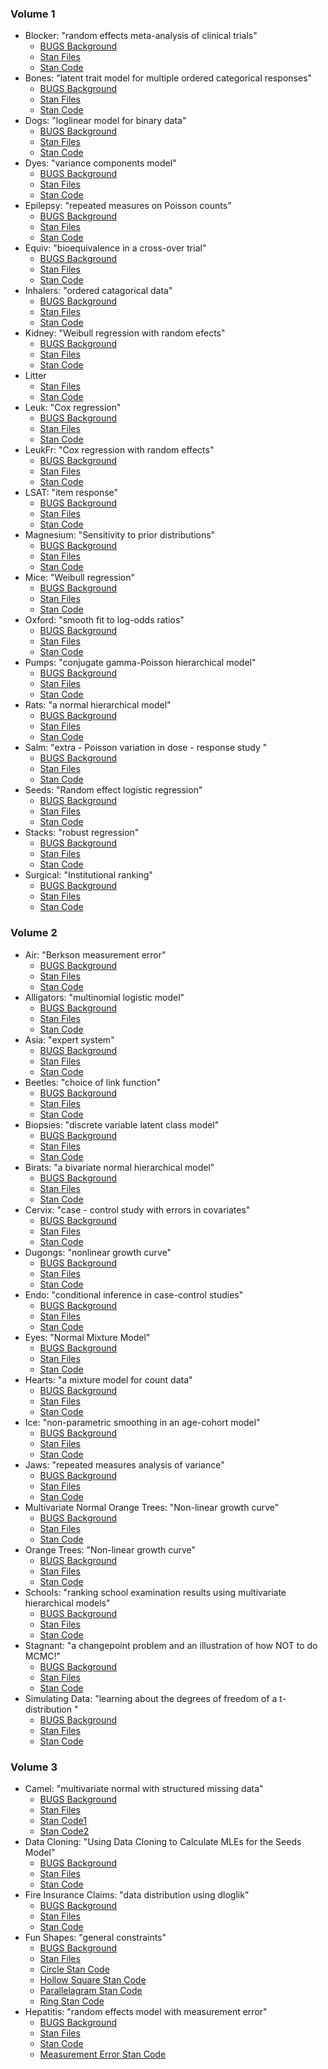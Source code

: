 ### Volume 1
* Blocker: "random effects meta-analysis of clinical trials"
  * [BUGS Background](http://www.openbugs.net/Examples/Blockers.html) 
  * [Stan Files](https://github.com/stan-dev/example-models/tree/master/bugs_examples/vol1/blocker)
  * [Stan Code](https://github.com/stan-dev/example-models/blob/master/bugs_examples/vol1/blocker/blocker.stan)
* Bones: "latent trait model for multiple ordered categorical responses"
  * [BUGS Background](http://www.openbugs.net/Examples/Bones.html) 
  * [Stan Files](https://github.com/stan-dev/example-models/tree/master/bugs_examples/vol1/bones)
  * [Stan Code](https://github.com/stan-dev/example-models/blob/master/bugs_examples/vol1/bones/bones.stan)
* Dogs: "loglinear model for binary data" 
  * [BUGS Background](http://www.openbugs.net/Examples/Dogs.html) 
  * [Stan Files](https://github.com/stan-dev/example-models/tree/master/bugs_examples/vol1/dogs)
  * [Stan Code](https://github.com/stan-dev/example-models/blob/master/bugs_examples/vol1/dogs/dogs.stan)
* Dyes: "variance components model"
  * [BUGS Background](http://www.openbugs.net/Examples/Dyes.html) 
  * [Stan Files](https://github.com/stan-dev/example-models/tree/master/bugs_examples/vol1/dyes)
  * [Stan Code](https://github.com/stan-dev/example-models/blob/master/bugs_examples/vol1/dyes/dyes.stan)
* Epilepsy: "repeated measures on Poisson counts"
  * [BUGS Background](http://www.openbugs.net/Examples/Epil.html) 
  * [Stan Files](https://github.com/stan-dev/example-models/tree/master/bugs_examples/vol1/epil)
  * [Stan Code](https://github.com/stan-dev/example-models/blob/master/bugs_examples/vol1/epil/epil.stan)
* Equiv: "bioequivalence in a cross-over trial"
  * [BUGS Background](http://www.openbugs.net/Examples/Equiv.html) 
  * [Stan Files](https://github.com/stan-dev/example-models/tree/master/bugs_examples/vol1/equiv)
  * [Stan Code](https://github.com/stan-dev/example-models/blob/master/bugs_examples/vol1/equiv/equiv.stan)
* Inhalers: "ordered catagorical data"
  * [BUGS Background](http://www.openbugs.net/Examples/Inhalers.html) 
  * [Stan Files](https://github.com/stan-dev/example-models/tree/master/bugs_examples/vol1/inhalers)
  * [Stan Code](https://github.com/stan-dev/example-models/blob/master/bugs_examples/vol1/inhalers/inhalers.stan)
* Kidney: "Weibull regression with random efects"
  * [BUGS Background](http://www.openbugs.net/Examples/Kidney.html) 
  * [Stan Files](https://github.com/stan-dev/example-models/tree/master/bugs_examples/vol1/kidney)
  * [Stan Code](https://github.com/stan-dev/example-models/blob/master/bugs_examples/vol1/kidney/kidney.stan)
* Litter
  * [Stan Files](https://github.com/stan-dev/example-models/tree/master/bugs_examples/vol1/litter)
  * [Stan Code](https://github.com/stan-dev/example-models/blob/master/bugs_examples/vol1/litter/litter.stan)
* Leuk: "Cox regression"
  * [BUGS Background](http://www.openbugs.net/Examples/Leuk.html) 
  * [Stan Files](https://github.com/stan-dev/example-models/tree/master/bugs_examples/vol1/leuk)
  * [Stan Code](https://github.com/stan-dev/example-models/blob/master/bugs_examples/vol1/leuk/leuk.stan)
* LeukFr: "Cox regression with random effects"
  * [BUGS Background](http://www.openbugs.net/Examples/Leukfr.html) 
  * [Stan Files](https://github.com/stan-dev/example-models/tree/master/bugs_examples/vol1/leukfr)
  * [Stan Code](https://github.com/stan-dev/example-models/blob/master/bugs_examples/vol1/leukfr/leukfr.stan)
* LSAT: "item response"
  * [BUGS Background](http://www.openbugs.net/Examples/Lsat.html) 
  * [Stan Files](https://github.com/stan-dev/example-models/tree/master/bugs_examples/vol1/lsat)
  * [Stan Code](https://github.com/stan-dev/example-models/blob/master/bugs_examples/vol1/lsat/lsat.stan)
* Magnesium: "Sensitivity to prior distributions"
  * [BUGS Background](http://www.openbugs.net/Examples/Magnesium.html) 
  * [Stan Files](https://github.com/stan-dev/example-models/tree/master/bugs_examples/vol1/magnesium)
  * [Stan Code](https://github.com/stan-dev/example-models/blob/master/bugs_examples/vol1/magnesium/magnesium.stan)
* Mice: "Weibull regression"
  * [BUGS Background](http://www.openbugs.net/Examples/Mice.html) 
  * [Stan Files](https://github.com/stan-dev/example-models/tree/master/bugs_examples/vol1/mice)
  * [Stan Code](https://github.com/stan-dev/example-models/blob/master/bugs_examples/vol1/mice/mice.stan)
* Oxford: "smooth fit to log-odds ratios"
  * [BUGS Background](http://www.openbugs.net/Examples/Oxford.html) 
  * [Stan Files](https://github.com/stan-dev/example-models/tree/master/bugs_examples/vol1/oxford)
  * [Stan Code](https://github.com/stan-dev/example-models/blob/master/bugs_examples/vol1/oxford/oxford.stan)
* Pumps: "conjugate gamma-Poisson hierarchical model"
  * [BUGS Background](http://www.openbugs.net/Examples/Pumps.html) 
  * [Stan Files](https://github.com/stan-dev/example-models/tree/master/bugs_examples/vol1/pump)
  * [Stan Code](https://github.com/stan-dev/example-models/blob/master/bugs_examples/vol1/pump/pump.stan)
* Rats: "a normal hierarchical model"
  * [BUGS Background](http://www.openbugs.net/Examples/Rats.html) 
  * [Stan Files](https://github.com/stan-dev/example-models/tree/master/bugs_examples/vol1/rats)
  * [Stan Code](https://github.com/stan-dev/example-models/blob/master/bugs_examples/vol1/rats/rats.stan)
* Salm: "extra - Poisson variation in dose - response study "
  * [BUGS Background](http://www.openbugs.net/Examples/Salm.html) 
  * [Stan Files](https://github.com/stan-dev/example-models/tree/master/bugs_examples/vol1/salm)
  * [Stan Code](https://github.com/stan-dev/example-models/blob/master/bugs_examples/vol1/salm/salm.stan)
* Seeds: "Random effect logistic regression"
  * [BUGS Background](http://www.openbugs.net/Examples/Seeds.html) 
  * [Stan Files](https://github.com/stan-dev/example-models/tree/master/bugs_examples/vol1/seeds)
  * [Stan Code](https://github.com/stan-dev/example-models/blob/master/bugs_examples/vol1/seeds/seeds.stan)
* Stacks: "robust regression"
  * [BUGS Background](http://www.openbugs.net/Examples/Stacks.html) 
  * [Stan Files](https://github.com/stan-dev/example-models/tree/master/bugs_examples/vol1/stacks)
  * [Stan Code](https://github.com/stan-dev/example-models/blob/master/bugs_examples/vol1/stacks/stacks.stan)
* Surgical: "Institutional ranking"
  * [BUGS Background](http://www.openbugs.net/Examples/Surgical.html) 
  * [Stan Files](https://github.com/stan-dev/example-models/tree/master/bugs_examples/vol1/surgical)
  * [Stan Code](https://github.com/stan-dev/example-models/blob/master/bugs_examples/vol1/surgical/surgical.stan)

### Volume 2
* Air: "Berkson measurement error"
  * [BUGS Background](http://www.openbugs.net/Examples/Air.html) 
  * [Stan Files](https://github.com/stan-dev/example-models/tree/master/bugs_examples/vol2/air)
  * [Stan Code](https://github.com/stan-dev/example-models/blob/master/bugs_examples/vol2/air/air.stan)
* Alligators: "multinomial logistic model"
  * [BUGS Background](http://www.openbugs.net/Examples/Aligators.html) 
  * [Stan Files](https://github.com/stan-dev/example-models/tree/master/bugs_examples/vol2/alli)
  * [Stan Code](https://github.com/stan-dev/example-models/blob/master/bugs_examples/vol2/alli/alli.stan)
* Asia: "expert system"
  * [BUGS Background](http://www.openbugs.net/Examples/Asia.html) 
  * [Stan Files](https://github.com/stan-dev/example-models/tree/master/bugs_examples/vol2/asia)
  * [Stan Code](https://github.com/stan-dev/example-models/blob/master/bugs_examples/vol2/asia/asia.stan)
* Beetles: "choice of link function"
  * [BUGS Background](http://www.openbugs.net/Examples/Beetles.html) 
  * [Stan Files](https://github.com/stan-dev/example-models/tree/master/bugs_examples/vol2/beetles)
  * [Stan Code](https://github.com/stan-dev/example-models/blob/master/bugs_examples/vol2/beetles/beetles.stan)
* Biopsies: "discrete variable latent class model"
  * [BUGS Background](http://www.openbugs.net/Examples/Biopsies.html) 
  * [Stan Files](https://github.com/stan-dev/example-models/tree/master/bugs_examples/vol2/biopsies)
  * [Stan Code](https://github.com/stan-dev/example-models/blob/master/bugs_examples/vol2/biopsies/biopsies.stan)
* Birats: "a bivariate normal hierarchical model"
  * [BUGS Background](http://www.openbugs.net/Examples/BiRats.html) 
  * [Stan Files](https://github.com/stan-dev/example-models/tree/master/bugs_examples/vol2/birats)
  * [Stan Code](https://github.com/stan-dev/example-models/blob/master/bugs_examples/vol2/birats/birats.stan)
* Cervix: "case - control study with errors in covariates"
  * [BUGS Background](http://www.openbugs.net/Examples/Cervix.html) 
  * [Stan Files](https://github.com/stan-dev/example-models/tree/master/bugs_examples/vol2/cervix)
  * [Stan Code](https://github.com/stan-dev/example-models/blob/master/bugs_examples/vol2/cervix/cervix.stan)
* Dugongs: "nonlinear growth curve"
  * [BUGS Background](http://www.openbugs.net/Examples/Dugongs.html) 
  * [Stan Files](https://github.com/stan-dev/example-models/tree/master/bugs_examples/vol2/dugongs)
  * [Stan Code](https://github.com/stan-dev/example-models/blob/master/bugs_examples/vol2/dugongs/dugongs.stan)
* Endo: "conditional inference in case-control studies"
  * [BUGS Background](http://www.openbugs.net/Examples/Endo.html) 
  * [Stan Files](https://github.com/stan-dev/example-models/tree/master/bugs_examples/vol2/endo)
  * [Stan Code](https://github.com/stan-dev/example-models/blob/master/bugs_examples/vol2/endo/endo.stan)
* Eyes: "Normal Mixture Model"
  * [BUGS Background](http://www.openbugs.net/Examples/Eyes.html) 
  * [Stan Files](https://github.com/stan-dev/example-models/tree/master/bugs_examples/vol2/eyes)
  * [Stan Code](https://github.com/stan-dev/example-models/blob/master/bugs_examples/vol2/eyes/eyes.stan)
* Hearts: "a mixture model for count data"
  * [BUGS Background](http://www.openbugs.net/Examples/Hearts.html) 
  * [Stan Files](https://github.com/stan-dev/example-models/tree/master/bugs_examples/vol2/hearts)
  * [Stan Code](https://github.com/stan-dev/example-models/blob/master/bugs_examples/vol2/hearts/hearts.stan)
* Ice: "non-parametric smoothing in an age-cohort model"
  * [BUGS Background](http://www.openbugs.net/Examples/Ice.html) 
  * [Stan Files](https://github.com/stan-dev/example-models/tree/master/bugs_examples/vol2/ice)
  * [Stan Code](https://github.com/stan-dev/example-models/blob/master/bugs_examples/vol2/ice/ice.stan)
* Jaws: "repeated measures analysis of variance"
  * [BUGS Background](http://www.openbugs.net/Examples/Jaws.html) 
  * [Stan Files](https://github.com/stan-dev/example-models/tree/master/bugs_examples/vol2/jaws)
  * [Stan Code](https://github.com/stan-dev/example-models/blob/master/bugs_examples/vol2/jaws/jaws.stan)
* Multivariate Normal Orange Trees: "Non-linear growth curve"
  * [BUGS Background](http://www.openbugs.net/Examples/OtreesMVN.html) 
  * [Stan Files](https://github.com/stan-dev/example-models/tree/master/bugs_examples/vol2/mvn_orange)
  * [Stan Code](https://github.com/stan-dev/example-models/blob/master/bugs_examples/vol2/mvn_orange/mvn_orange.stan)
* Orange Trees: "Non-linear growth curve"
  * [BUGS Background](http://www.openbugs.net/Examples/Otrees.html) 
  * [Stan Files](https://github.com/stan-dev/example-models/tree/master/bugs_examples/vol2/orange)
  * [Stan Code](https://github.com/stan-dev/example-models/blob/master/bugs_examples/vol2/orange/orange.stan)
* Schools: "ranking school examination results using multivariate hierarchical models"
  * [BUGS Background](http://www.openbugs.net/Examples/Schools.html) 
  * [Stan Files](https://github.com/stan-dev/example-models/tree/master/bugs_examples/vol2/schools)
  * [Stan Code](https://github.com/stan-dev/example-models/blob/master/bugs_examples/vol2/schools/schools.stan)
* Stagnant: "a changepoint problem and an illustration of how NOT to do MCMC!"
  * [BUGS Background](http://www.openbugs.net/Examples/Stagnant.html) 
  * [Stan Files](https://github.com/stan-dev/example-models/tree/master/bugs_examples/vol2/stagnant)
  * [Stan Code](https://github.com/stan-dev/example-models/blob/master/bugs_examples/vol2/stagnant/stagnant.stan)
* Simulating Data: "learning about the degrees of freedom of a t-distribution "
  * [BUGS Background](http://www.openbugs.net/Examples/t-df.html) 
  * [Stan Files](https://github.com/stan-dev/example-models/tree/master/bugs_examples/vol2/t_df)
  * [Stan Code](https://github.com/stan-dev/example-models/blob/master/bugs_examples/vol2/t_df/t_df.stan)

### Volume 3
* Camel: "multivariate normal with structured missing data"
  * [BUGS Background](http://www.openbugs.net/Examples/Camel.html) 
  * [Stan Files](https://github.com/stan-dev/example-models/tree/master/bugs_examples/vol3/camel)
  * [Stan Code1](https://github.com/stan-dev/example-models/blob/master/bugs_examples/vol3/camel/camel.stan)
  * [Stan Code2](https://github.com/stan-dev/example-models/blob/master/bugs_examples/vol3/camel/camel2.stan)
* Data Cloning: "Using Data Cloning to Calculate MLEs for the Seeds Model"
  * [BUGS Background](http://www.openbugs.net/Examples/DataCloning.html) 
  * [Stan Files](https://github.com/stan-dev/example-models/tree/master/bugs_examples/vol3/data_cloning)
  * [Stan Code](https://github.com/stan-dev/example-models/blob/master/bugs_examples/vol3/data_cloning/seeds.stan)
* Fire Insurance Claims: "data distribution using dloglik"
  * [BUGS Background](http://www.openbugs.net/Examples/Fire.html) 
  * [Stan Files](https://github.com/stan-dev/example-models/tree/master/bugs_examples/vol3/fire)
  * [Stan Code](https://github.com/stan-dev/example-models/blob/master/bugs_examples/vol3/fire/fire.stan)
* Fun Shapes: "general constraints"
  * [BUGS Background](http://www.openbugs.net/Examples/Funshapes.html) 
  * [Stan Files](https://github.com/stan-dev/example-models/tree/master/bugs_examples/vol3/funshapes)
  * [Circle Stan Code](https://github.com/stan-dev/example-models/blob/master/bugs_examples/vol3/funshapes/circle.stan)
  * [Hollow Square Stan Code](https://github.com/stan-dev/example-models/blob/master/bugs_examples/vol3/funshapes/hsquare.stan.0)
  * [Parallelagram Stan Code](https://github.com/stan-dev/example-models/blob/master/bugs_examples/vol3/funshapes/parallelagram.stan)
  * [Ring Stan Code](https://github.com/stan-dev/example-models/blob/master/bugs_examples/vol3/funshapes/ring.stan)
* Hepatitis: "random effects model with measurement error"
  * [BUGS Background](http://www.openbugs.net/Examples/Hepatitis.html) 
  * [Stan Files](https://github.com/stan-dev/example-models/tree/master/bugs_examples/vol3/hepatitis)
  * [Stan Code](https://github.com/stan-dev/example-models/blob/master/bugs_examples/vol3/hepatitis/hepatitis.stan)
  * [Measurement Error Stan Code](https://github.com/stan-dev/example-models/blob/master/bugs_examples/vol3/hepatitis/hepatitisME.stan)

